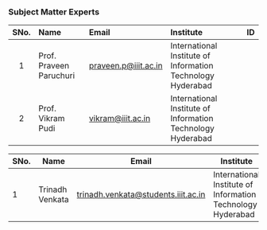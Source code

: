 ### Subject Matter Experts
| SNo. | Name                | Email                | Institute                                       | ID  |
| :---:| :------------------ | :------------------- | :--------------------------------------------- | :-- |
| 1    | Prof. Praveen Paruchuri   | praveen.p@iiit.ac.in | International Institute of Information Technology Hyderabad |    |
| 2    | Prof. Vikram Pudi   | vikram@iiit.ac.in    | International Institute of Information Technology Hyderabad |    |


| SNo. | Name          | Email                           | Institute                                          | ID  |
|------|---------------|---------------------------------|-----------------------------------------------------|-----|
| 1    | Trinadh Venkata | trinadh.venkata@students.iiit.ac.in | International Institute of Information Technology Hyderabad | 1   |

